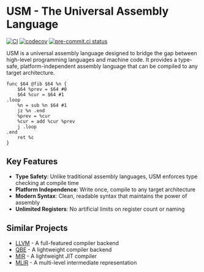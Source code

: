# USM - The Universal Assembly Language

[![CI]](https://github.com/RealA10N/usm/actions/workflows/ci.yml)
[![codecov]](https://codecov.io/gh/RealA10N/usm)
[![pre-commit.ci status]](https://results.pre-commit.ci/latest/github/RealA10N/usm/main)

USM is a universal assembly language designed to bridge the gap between
high-level programming languages and machine code. It provides a type-safe,
platform-independent assembly language that can be compiled to any target
architecture.

```usm
func $64 @fib $64 %n {
    $64 %prev = $64 #0
    $64 %cur = $64 #1
.loop
    %n = sub %n $64 #1
    jz %n .end
    %prev = %cur
    %cur = add %cur %prev
    j .loop
.end
    ret %c
}
```

## Key Features

- **Type Safety**: Unlike traditional assembly languages, USM enforces type
  checking at compile time
- **Platform Independence**: Write once, compile to any target architecture
- **Modern Syntax**: Clean, readable syntax that maintains the power of assembly
- **Unlimited Registers**: No artificial limits on register count or naming

## Similar Projects

- [LLVM](https://github.com/llvm/llvm-project) - A full-featured compiler
  backend
- [QBE](https://c9x.me/compile/) - A lightweight compiler backend
- [MIR](https://github.com/vnmakarov/mir) - A lightweight JIT compiler
- [MLIR](https://mlir.llvm.org/) - A multi-level intermediate representation

[ci]: https://github.com/RealA10N/usm/actions/workflows/ci.yml/badge.svg
[codecov]: https://codecov.io/gh/RealA10N/usm/graph/badge.svg?token=ZXVrTG9OxC
[pre-commit.ci status]: https://results.pre-commit.ci/badge/github/RealA10N/usm/main.svg
